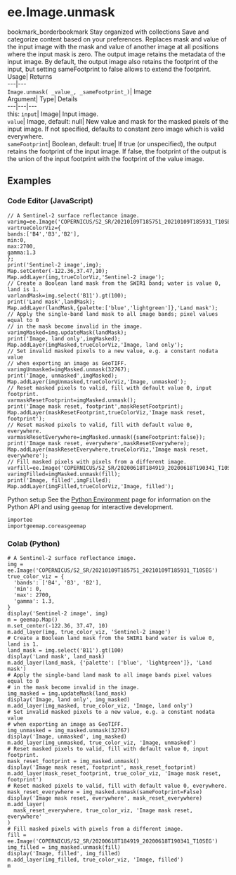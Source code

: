  
#  ee.Image.unmask
bookmark_borderbookmark Stay organized with collections  Save and categorize content based on your preferences. 
Replaces mask and value of the input image with the mask and value of another image at all positions where the input mask is zero. The output image retains the metadata of the input image. By default, the output image also retains the footprint of the input, but setting sameFootprint to false allows to extend the footprint. Usage| Returns  
---|---  
`Image.unmask( _value_, _sameFootprint_)`| Image  
Argument| Type| Details  
---|---|---  
this: `input`| Image| Input image.  
`value`| Image, default: null| New value and mask for the masked pixels of the input image. If not specified, defaults to constant zero image which is valid everywhere.  
`sameFootprint`| Boolean, default: true| If true (or unspecified), the output retains the footprint of the input image. If false, the footprint of the output is the union of the input footprint with the footprint of the value image.  
## Examples
### Code Editor (JavaScript)
```
// A Sentinel-2 surface reflectance image.
varimg=ee.Image('COPERNICUS/S2_SR/20210109T185751_20210109T185931_T10SEG');
vartrueColorViz={
bands:['B4','B3','B2'],
min:0,
max:2700,
gamma:1.3
};
print('Sentinel-2 image',img);
Map.setCenter(-122.36,37.47,10);
Map.addLayer(img,trueColorViz,'Sentinel-2 image');
// Create a Boolean land mask from the SWIR1 band; water is value 0, land is 1.
varlandMask=img.select('B11').gt(100);
print('Land mask',landMask);
Map.addLayer(landMask,{palette:['blue','lightgreen']},'Land mask');
// Apply the single-band land mask to all image bands; pixel values equal to 0
// in the mask become invalid in the image.
varimgMasked=img.updateMask(landMask);
print('Image, land only',imgMasked);
Map.addLayer(imgMasked,trueColorViz,'Image, land only');
// Set invalid masked pixels to a new value, e.g. a constant nodata value
// when exporting an image as GeoTIFF.
varimgUnmasked=imgMasked.unmask(32767);
print('Image, unmasked',imgMasked);
Map.addLayer(imgUnmasked,trueColorViz,'Image, unmasked');
// Reset masked pixels to valid, fill with default value 0, input footprint.
varmaskResetFootprint=imgMasked.unmask();
print('Image mask reset, footprint',maskResetFootprint);
Map.addLayer(maskResetFootprint,trueColorViz,'Image mask reset, footprint');
// Reset masked pixels to valid, fill with default value 0, everywhere.
varmaskResetEverywhere=imgMasked.unmask({sameFootprint:false});
print('Image mask reset, everywhere',maskResetEverywhere);
Map.addLayer(maskResetEverywhere,trueColorViz,'Image mask reset, everywhere');
// Fill masked pixels with pixels from a different image.
varfill=ee.Image('COPERNICUS/S2_SR/20200618T184919_20200618T190341_T10SEG');
varimgFilled=imgMasked.unmask(fill);
print('Image, filled',imgFilled);
Map.addLayer(imgFilled,trueColorViz,'Image, filled');
```

Python setup
See the [ Python Environment](https://developers.google.com/earth-engine/guides/python_install) page for information on the Python API and using `geemap` for interactive development.
```
importee
importgeemap.coreasgeemap
```

### Colab (Python)
```
# A Sentinel-2 surface reflectance image.
img = ee.Image('COPERNICUS/S2_SR/20210109T185751_20210109T185931_T10SEG')
true_color_viz = {
  'bands': ['B4', 'B3', 'B2'],
  'min': 0,
  'max': 2700,
  'gamma': 1.3,
}
display('Sentinel-2 image', img)
m = geemap.Map()
m.set_center(-122.36, 37.47, 10)
m.add_layer(img, true_color_viz, 'Sentinel-2 image')
# Create a Boolean land mask from the SWIR1 band water is value 0, land is 1.
land_mask = img.select('B11').gt(100)
display('Land mask', land_mask)
m.add_layer(land_mask, {'palette': ['blue', 'lightgreen']}, 'Land mask')
# Apply the single-band land mask to all image bands pixel values equal to 0
# in the mask become invalid in the image.
img_masked = img.updateMask(land_mask)
display('Image, land only', img_masked)
m.add_layer(img_masked, true_color_viz, 'Image, land only')
# Set invalid masked pixels to a new value, e.g. a constant nodata value
# when exporting an image as GeoTIFF.
img_unmasked = img_masked.unmask(32767)
display('Image, unmasked', img_masked)
m.add_layer(img_unmasked, true_color_viz, 'Image, unmasked')
# Reset masked pixels to valid, fill with default value 0, input footprint.
mask_reset_footprint = img_masked.unmask()
display('Image mask reset, footprint', mask_reset_footprint)
m.add_layer(mask_reset_footprint, true_color_viz, 'Image mask reset, footprint')
# Reset masked pixels to valid, fill with default value 0, everywhere.
mask_reset_everywhere = img_masked.unmask(sameFootprint=False)
display('Image mask reset, everywhere', mask_reset_everywhere)
m.add_layer(
  mask_reset_everywhere, true_color_viz, 'Image mask reset, everywhere'
)
# Fill masked pixels with pixels from a different image.
fill = ee.Image('COPERNICUS/S2_SR/20200618T184919_20200618T190341_T10SEG')
img_filled = img_masked.unmask(fill)
display('Image, filled', img_filled)
m.add_layer(img_filled, true_color_viz, 'Image, filled')
m
```

